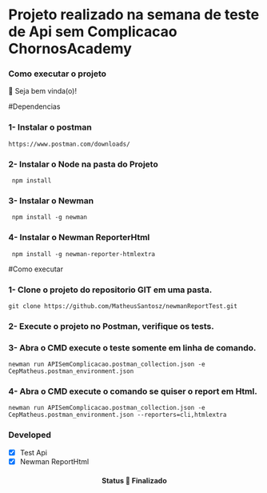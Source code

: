 <h1>Projeto realizado na semana de teste de Api sem Complicacao ChornosAcademy</h1>
<h3>Como executar o projeto</h3>

👋 Seja bem vinda(o)!

#Dependencias

### 1- Instalar o postman 
```
https://www.postman.com/downloads/
```

### 2- Instalar o Node na pasta do Projeto
```
 npm install
```

### 3- Instalar o Newman 
```
 npm install -g newman
```

### 4- Instalar o Newman  ReporterHtml
```
 npm install -g newman-reporter-htmlextra
```

#Como executar
  
 ### 1- Clone o projeto do repositorio GIT em uma pasta.
```
git clone https://github.com/MatheusSantosz/newmanReportTest.git
```
  
### 2- Execute o projeto no Postman, verifique os tests.


### 3- Abra o CMD execute o teste somente em linha de comando.
```
newman run APISemComplicacao.postman_collection.json -e CepMatheus.postman_environment.json
```
### 4- Abra o CMD execute o comando se quiser o report em Html.
```
newman run APISemComplicacao.postman_collection.json -e CepMatheus.postman_environment.json --reporters=cli,htmlextra
```

### Developed

- [x] Test Api
- [x] Newman ReportHtml

<h4 align="center"> 
	 Status 🚀 Finalizado 
</h4>